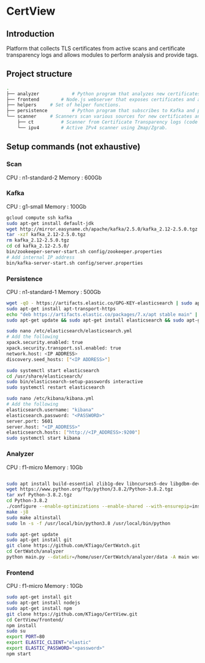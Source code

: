# CertView
## Introduction
Platform that collects TLS certificates from active scans and certificate transparency logs and allows modules to perform analysis and provide tags.

## Project structure
```bash
.
├── analyzer            # Python program that analyzes new certificates from Kafka and publishes analysis tags back to Kafka.
├── frontend		# Node.js webserver that exposes certificates and analysis tags stored in ElasticSearch.
├── helpers		# Set of helper functions.
├── persistence         # Python program that subscribes to Kafka and persists new certificates and analysis tags to ElasticSearch.
└── scanner		# Scanners scan various sources for new certificates and publish them to Kafka.
    ├── ct	        # Scanner from Certificate Transparency logs (code adapted from https://github.com/CaliDog/certstream-server-python).
    └── ipv4     	# Active IPv4 scanner using Zmap/Zgrab.
```
## Setup commands (not exhaustive)
### Scan
CPU : n1-standard-2
Memory : 600Gb
### Kafka
CPU : g1-small
Memory : 100Gb
```bash
gcloud compute ssh kafka
sudo apt-get install default-jdk
wget http://mirror.easyname.ch/apache/kafka/2.5.0/kafka_2.12-2.5.0.tgz
tar -xzf kafka_2.12-2.5.0.tgz
rm kafka_2.12-2.5.0.tgz
cd cd kafka_2.12-2.5.0/
bin/zookeeper-server-start.sh config/zookeeper.properties
# Add internal IP address
bin/kafka-server-start.sh config/server.properties
```
### Persistence
CPU : n1-standard-1
Memory : 500Gb
```bash
wget -qO - https://artifacts.elastic.co/GPG-KEY-elasticsearch | sudo apt-key add -
sudo apt-get install apt-transport-https
echo "deb https://artifacts.elastic.co/packages/7.x/apt stable main" | sudo tee -a /etc/apt/sources.list.d/elastic-7.x.list
sudo apt-get update && sudo apt-get install elasticsearch && sudo apt-get install kibana

sudo nano /etc/elasticsearch/elasticsearch.yml
# Add the following
xpack.security.enabled: true
xpack.security.transport.ssl.enabled: true
network.host: <IP ADDRESS>
discovery.seed_hosts: ["<IP ADDRESS>"]

sudo systemctl start elasticsearch
cd /usr/share/elasticsearch/
sudo bin/elasticsearch-setup-passwords interactive
sudo systemctl restart elasticsearch

sudo nano /etc/kibana/kibana.yml
# Add the following
elasticsearch.username: "kibana"
elasticsearch.password: "<PASSWORD>"
server.port: 5601
server.host: "<IP_ADDRESS>"
elasticsearch.hosts: ["http://<IP_ADDRESS>:9200"]
sudo systemctl start kibana
```
### Analyzer
CPU : f1-micro
Memory : 10Gb
```bash

sudo apt install build-essential zlib1g-dev libncurses5-dev libgdbm-dev libnss3-dev libssl-dev libreadline-dev libffi-dev wget
wget https://www.python.org/ftp/python/3.8.2/Python-3.8.2.tgz
tar xvf Python-3.8.2.tgz
cd Python-3.8.2
./configure --enable-optimizations --enable-shared --with-ensurepip=install
make -j8
sudo make altinstall
sudo ln -s -f /usr/local/bin/python3.8 /usr/local/bin/python

sudo apt-get update
sudo apt-get install git
git clone https://github.com/KTiago/CertWatch.git
cd CertWatch/analyzer
python main.py --datadir=/home/user/CertWatch/analyzer/data -A main worker --web-port=6066
```
### Frontend
CPU : f1-micro
Memory : 10Gb
```bash
sudo apt-get install git
sudo apt-get install nodejs
sudo apt-get install npm
git clone https://github.com/KTiago/CertView.git
cd CertView/frontend/
npm install
sudo su
export PORT=80
export ELASTIC_CLIENT="elastic"
export ELASTIC_PASSWORD="<password>"
npm start
```